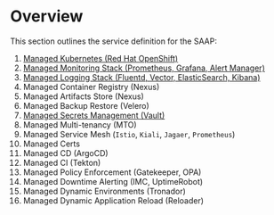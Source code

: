 # Overview

This section outlines the service definition for the SAAP:

1. [Managed Kubernetes (Red Hat OpenShift)](platform.md)
2. [Managed Monitoring Stack (Prometheus, Grafana, Alert Manager)](monitoring.md)
3. [Managed Logging Stack (Fluentd, Vector, ElasticSearch, Kibana)](logging.md)
4. Managed Container Registry (Nexus)
5. Managed Artifacts Store (Nexus)
6. Managed Backup Restore (Velero)
7. [Managed Secrets Management (Vault)](secrets-management.md)
8. Managed Multi-tenancy (MTO)
9. Managed Service Mesh (`Istio`, `Kiali`, `Jagaer`, `Prometheus`)
10. Managed Certs
11. Managed CD (ArgoCD)
12. Managed CI (Tekton)
13. Managed Policy Enforcement (Gatekeeper, OPA)
14. Managed Downtime Alerting (IMC, UptimeRobot)
15. Managed Dynamic Environments (Tronador)
16. Managed Dynamic Application Reload (Reloader)